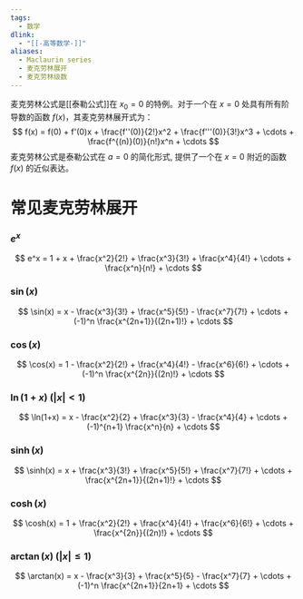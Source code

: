 ```yaml
---
tags:
  - 数学
dlink:
  - "[[-高等数学-]]"
aliases:
  - Maclaurin series
  - 麦克劳林展开
  - 麦克劳林级数
---
```

麦克劳林公式是[[泰勒公式]]在 $x_0 = 0$ 的特例。对于一个在 $x = 0$ 处具有所有阶导数的函数 $f(x)$，其麦克劳林展开式为：
$$
f(x) = f(0) + f'(0)x + \frac{f''(0)}{2!}x^2 + \frac{f'''(0)}{3!}x^3 + \cdots + \frac{f^{(n)}(0)}{n!}x^n + \cdots
$$
麦克劳林公式是泰勒公式在 $a = 0$ 的简化形式, 提供了一个在 $x = 0$ 附近的函数 $f(x)$ 的近似表达。


# 常见麦克劳林展开
### $e^x$
$$
e^x = 1 + x + \frac{x^2}{2!} + \frac{x^3}{3!} + \frac{x^4}{4!} + \cdots + \frac{x^n}{n!} + \cdots
$$
### $\sin(x)$
$$
\sin(x) = x - \frac{x^3}{3!} + \frac{x^5}{5!} - \frac{x^7}{7!} + \cdots + (-1)^n \frac{x^{2n+1}}{(2n+1)!} + \cdots
$$
### $\cos(x)$
$$
\cos(x) = 1 - \frac{x^2}{2!} + \frac{x^4}{4!} - \frac{x^6}{6!} + \cdots + (-1)^n \frac{x^{2n}}{(2n)!} + \cdots
$$
### $\ln(1+x)$ ($|x| < 1$)
$$
\ln(1+x) = x - \frac{x^2}{2} + \frac{x^3}{3} - \frac{x^4}{4} + \cdots + (-1)^{n+1} \frac{x^n}{n} + \cdots
$$
### $\sinh(x)$
$$
\sinh(x) = x + \frac{x^3}{3!} + \frac{x^5}{5!} + \frac{x^7}{7!} + \cdots + \frac{x^{2n+1}}{(2n+1)!} + \cdots
$$
### $\cosh(x)$
$$
\cosh(x) = 1 + \frac{x^2}{2!} + \frac{x^4}{4!} + \frac{x^6}{6!} + \cdots + \frac{x^{2n}}{(2n)!} + \cdots
$$
### $\arctan(x)$ ($|x| \leq 1$)
$$
\arctan(x) = x - \frac{x^3}{3} + \frac{x^5}{5} - \frac{x^7}{7} + \cdots + (-1)^n \frac{x^{2n+1}}{2n+1} + \cdots
$$
